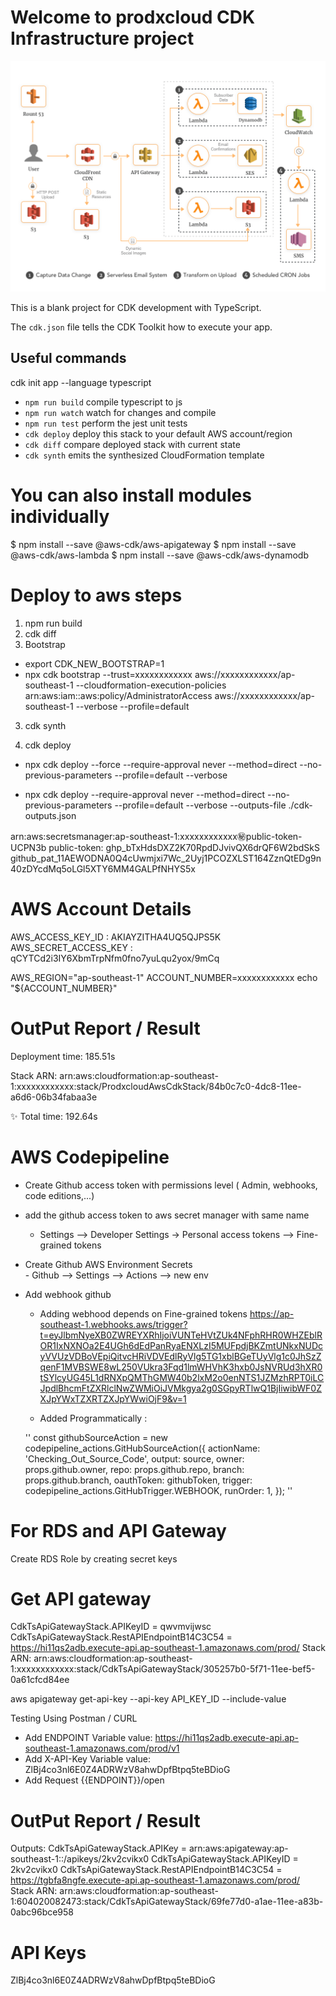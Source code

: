 # Welcome to prodxcloud CDK Infrastructure project

![Alt text](image.png)

This is a blank project for CDK development with TypeScript.

The `cdk.json` file tells the CDK Toolkit how to execute your app.

## Useful commands

cdk init app --language typescript

* `npm run build`   compile typescript to js
* `npm run watch`   watch for changes and compile
* `npm run test`    perform the jest unit tests
* `cdk deploy`      deploy this stack to your default AWS account/region
* `cdk diff`        compare deployed stack with current state
* `cdk synth`       emits the synthesized CloudFormation template

# You can also install modules individually

$ npm install --save @aws-cdk/aws-apigateway
$ npm install --save  @aws-cdk/aws-lambda
$ npm install --save  @aws-cdk/aws-dynamodb

# Deploy to aws steps

1. npm run build
2. cdk diff
3. Bootstrap
- export CDK_NEW_BOOTSTRAP=1
- npx cdk bootstrap --trust=xxxxxxxxxxxx aws://xxxxxxxxxxxx/ap-southeast-1 --cloudformation-execution-policies arn:aws:iam::aws:policy/AdministratorAccess aws://xxxxxxxxxxxx/ap-southeast-1 --verbose --profile=default
  
3. cdk synth

4. cdk deploy 

 - npx cdk deploy --force --require-approval never --method=direct  --no-previous-parameters --profile=default --verbose

 - npx cdk deploy --require-approval never --method=direct  --no-previous-parameters --profile=default --verbose --outputs-file ./cdk-outputs.json


arn:aws:secretsmanager:ap-southeast-1:xxxxxxxxxxxx:secret:public-token-UCPN3b
public-token: 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
              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

# AWS Account Details

AWS_ACCESS_KEY_ID : AKIAYZITHA4UQ5QJPS5K
AWS_SECRET_ACCESS_KEY : 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


AWS_REGION="ap-southeast-1"
ACCOUNT_NUMBER=xxxxxxxxxxxx
echo "${ACCOUNT_NUMBER}"


# OutPut Report / Result
   Deployment time: 185.51s

Stack ARN:
arn:aws:cloudformation:ap-southeast-1:xxxxxxxxxxxx:stack/ProdxcloudAwsCdkStack/84b0c7c0-4dc8-11ee-a6d6-06b34fabaa3e

✨  Total time: 192.64s

# AWS Codepipeline

- Create Github access token with permissions level ( Admin, webhooks, code editions,...)
- add the github access token to aws secret manager with same name
   - Settings --> Developer Settings -> Personal access tokens --> Fine-grained tokens
- Create Github AWS Environment Secrets  
      - Github --> Settings --> Actions --> new env
- Add webhook github
   - Adding webhood depends on Fine-grained tokens 
   https://ap-southeast-1.webhooks.aws/trigger?t=eyJlbmNyeXB0ZWREYXRhIjoiVUNTeHVtZUk4NFphRHR0WHZEblROR1IxNXNOa2E4UGh6dEdPanRyaENXLzI5MUFpdjBKZmtUNkxNUDcyVVUzVDBoVEpiQitvcHRiVDVEdlRyVlg5TG1xblBGeTUyVlg1c0JhSzZqenF1MVBSWE8wL250VUkra3Fqd1lmWHVhK3hxb0JsNVRUd3hXR0tSYlcyUG45L1dRNXpQMThGMW40b2lxM2o0enNTS1JZMzhRPT0iLCJpdlBhcmFtZXRlclNwZWMiOiJVMkgya2g0SGpyRTlwQ1BjIiwibWF0ZXJpYWxTZXRTZXJpYWwiOjF9&v=1

   - Added Programmatically :

   ''
     const githubSourceAction = new codepipeline_actions.GitHubSourceAction({
      actionName: 'Checking_Out_Source_Code',
      output: source,
      owner: props.github.owner,
      repo: props.github.repo,
      branch: props.github.branch,
      oauthToken: githubToken,
      trigger: codepipeline_actions.GitHubTrigger.WEBHOOK,
      runOrder: 1,
    });
   ''

# For RDS and API Gateway
 Create RDS Role by creating secret keys

# Get API gateway

CdkTsApiGatewayStack.APIKeyID = qwvmvijwsc
CdkTsApiGatewayStack.RestAPIEndpointB14C3C54 = https://hi11qs2adb.execute-api.ap-southeast-1.amazonaws.com/prod/
Stack ARN:
arn:aws:cloudformation:ap-southeast-1:xxxxxxxxxxxx:stack/CdkTsApiGatewayStack/305257b0-5f71-11ee-bef5-0a61cfcd84ee

aws apigateway get-api-key --api-key API_KEY_ID --include-value

 Testing Using Postman / CURL

 - Add ENDPOINT Variable value:  https://hi11qs2adb.execute-api.ap-southeast-1.amazonaws.com/prod/v1
 - Add X-API-Key Variable value: ZlBj4co3nl6E0Z4ADRWzV8ahwDpfBtpq5teBDioG
 - Add Request {{ENDPOINT}}/open
      
# OutPut Report / Result

Outputs:
CdkTsApiGatewayStack.APIKey = arn:aws:apigateway:ap-southeast-1::/apikeys/2kv2cvikx0
CdkTsApiGatewayStack.APIKeyID = 2kv2cvikx0
CdkTsApiGatewayStack.RestAPIEndpointB14C3C54 = https://tgbfa8ngfe.execute-api.ap-southeast-1.amazonaws.com/prod/
Stack ARN:
arn:aws:cloudformation:ap-southeast-1:604020082473:stack/CdkTsApiGatewayStack/69fe77d0-a1ae-11ee-a83b-0abc96bce958


# API Keys
ZlBj4co3nl6E0Z4ADRWzV8ahwDpfBtpq5teBDioG

